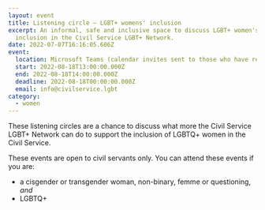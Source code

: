 ```yaml
---
layout: event
title: Listening circle – LGBT+ womens' inclusion
excerpt: An informal, safe and inclusive space to discuss LGBT+ women's
  inclusion in the Civil Service LGBT+ Network.
date: 2022-07-07T16:16:05.606Z
event:
  location: Microsoft Teams (calendar invites sent to those who have registered)
  start: 2022-08-18T13:00:00.000Z
  end: 2022-08-18T14:00:00.000Z
  deadline: 2022-08-18T00:00:00.000Z
  email: info@civilservice.lgbt
category:
  - women
---
```

These listening circles are a chance to discuss what more the Civil Service LGBT+ Network can do to support the inclusion of LGBTQ+ women in the Civil Service. 

These events are open to civil servants only. You can attend these events if you are:

- a cisgender or transgender woman, non-binary, femme or questioning, *and*
- LGBTQ+